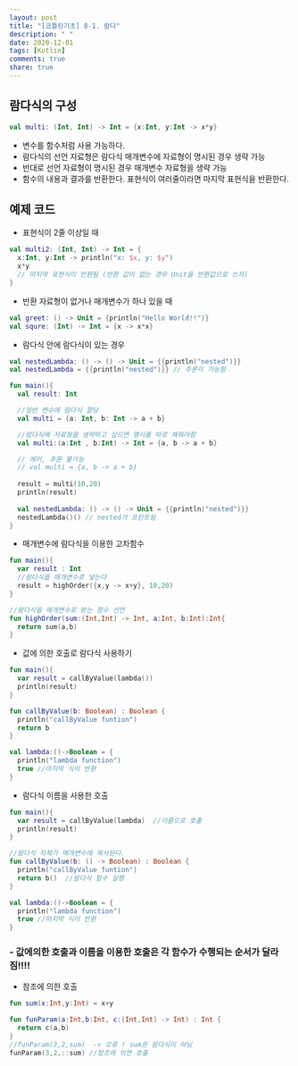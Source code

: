 ```yaml
---
layout: post
title: "[코틀린기초] 8-1. 람다"
description: " "
date: 2020-12-01
tags: [Kotlin]
comments: true
share: true
---
```


## 람다식의 구성

```kotlin
val multi: (Int, Int) -> Int = {x:Int, y:Int -> x*y}
```

- 변수를 함수처럼 사용 가능하다.
- 람다식의 선언 자료형은 람다식 매개변수에 자료형이 명시된 경우 생략 가능
- 반대로 선언 자료형이 명시된 경우 매개변수 자료형을 생략 가능
- 함수의 내용과 결과를 반환한다. 표현식이 여러줄이라면 마지막 표현식을 반환한다.

## 예제 코드

- 표현식이 2줄 이상일 때

```kotlin
val multi2: (Int, Int) -> Int = {
  x:Int, y:Int -> println("x: $x, y: $y")
  x*y 
  // 마지막 표현식이 반환됨 (반환 값이 없는 경우 Unit을 반환값으로 쓰자)
}
```

- 반환 자료형이 없거나 매개변수가 하나 있을 때


```kotlin
val greet: () -> Unit = {println("Hello World!!")}
val squre: (Int) -> Int = {x -> x*x}
```

- 람다식 안에 람다식이 있는 경우

```kotlin
val nestedLambda: () -> () -> Unit = {{println("nested")}}
val nestedLambda = {{println("nested")}} // 추론이 가능함

```  

```kotlin
fun main(){
  val result: Int

  //일반 변수에 람다식 할당
  val multi = {a: Int, b: Int -> a + b}

  //람다식에 자료형을 생략하고 싶으면 명시를 따로 해줘야함
  val multi:(a:Int , b:Int) -> Int = {a, b -> a + b}

  // 에러, 추론 불가능
  // val multi = {a, b -> a + b}
  
  result = multi(10,20)
  println(result)
  
  val nestedLambda: () -> () -> Unit = {{println("nested")}}
  nestedLambda()() // nested가 프린트됨
}
```

- 매개변수에 람다식을 이용한 고차함수

```kotlin
fun main(){
  var result : Int
  //람다식을 매개변수로 넣는다
  result = highOrder({x,y -> x+y}, 10,20)
}

//람다식을 매개변수로 받는 함수 선언
fun highOrder(sum:(Int,Int) -> Int, a:Int, b:Int):Int{
  return sum(a,b)
}
```

- 값에 의한 호출로 람다식 사용하기

```kotlin
fun main(){
  var result = callByValue(lambda())
  println(result)
}

fun callByValue(b: Boolean) : Boolean {
  println("callByValue funtion")
  return b
}

val lambda:()->Boolean = {
  println("lambda function")
  true //마지막 식이 반환
}
```

- 람다식 이름을 사용한 호출

```kotlin
fun main(){
  var result = callByValue(lambda)  //이름으로 호출
  println(result)
}

//람다식 자체가 매개변수에 복사된다.
fun callByValue(b: () -> Boolean) : Boolean {
  println("callByValue funtion")
  return b()  //람다식 함수 실행
}

val lambda:()->Boolean = {
  println("lambda function")
  true //마지막 식이 반환
}
```

### - 값에의한 호출과 이름을 이용한 호출은 각 함수가 수행되는 순서가 달라짐!!!!

- 참조에 의한 호출

```kotlin
fun sum(x:Int,y:Int) = x+y

fun funParam(a:Int,b:Int, c:(Int,Int) -> Int) : Int {
  return c(a,b)
}
//funParam(3,2,sum)  -> 오류 ! sum은 람다식이 아님
funParam(3,2,::sum) //참조에 의한 호출
```
